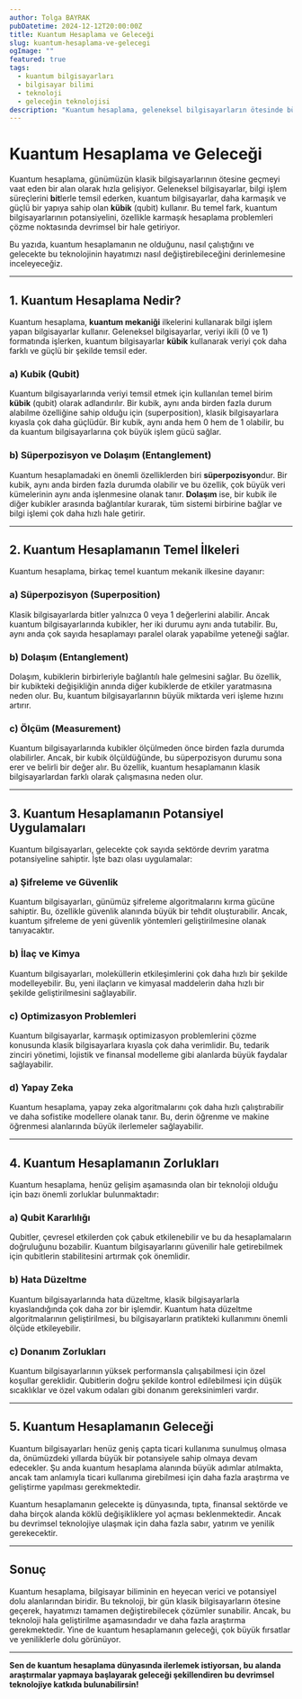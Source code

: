 ```yaml
---
author: Tolga BAYRAK
pubDatetime: 2024-12-12T20:00:00Z
title: Kuantum Hesaplama ve Geleceği
slug: kuantum-hesaplama-ve-gelecegi
ogImage: ""
featured: true
tags:
  - kuantum bilgisayarları
  - bilgisayar bilimi
  - teknoloji
  - geleceğin teknolojisi
description: "Kuantum hesaplama, geleneksel bilgisayarların ötesinde büyük potansiyellere sahip bir alan olarak karşımıza çıkıyor. Bu yazıda kuantum bilgisayarlarının temellerini ve gelecekte nasıl devrim yaratabileceğini keşfedeceğiz."
---
```


# Kuantum Hesaplama ve Geleceği

Kuantum hesaplama, günümüzün klasik bilgisayarlarının ötesine geçmeyi vaat eden bir alan olarak hızla gelişiyor. Geleneksel bilgisayarlar, bilgi işlem süreçlerini **bit**lerle temsil ederken, kuantum bilgisayarlar, daha karmaşık ve güçlü bir yapıya sahip olan **kübik** (qubit) kullanır. Bu temel fark, kuantum bilgisayarlarının potansiyelini, özellikle karmaşık hesaplama problemleri çözme noktasında devrimsel bir hale getiriyor.

Bu yazıda, kuantum hesaplamanın ne olduğunu, nasıl çalıştığını ve gelecekte bu teknolojinin hayatımızı nasıl değiştirebileceğini derinlemesine inceleyeceğiz.

---

## **1. Kuantum Hesaplama Nedir?**

Kuantum hesaplama, **kuantum mekaniği** ilkelerini kullanarak bilgi işlem yapan bilgisayarlar kullanır. Geleneksel bilgisayarlar, veriyi ikili (0 ve 1) formatında işlerken, kuantum bilgisayarlar **kübik** kullanarak veriyi çok daha farklı ve güçlü bir şekilde temsil eder.

### **a) Kubik (Qubit)**

Kuantum bilgisayarlarında veriyi temsil etmek için kullanılan temel birim **kübik** (qubit) olarak adlandırılır. Bir kubik, aynı anda birden fazla durum alabilme özelliğine sahip olduğu için (superposition), klasik bilgisayarlara kıyasla çok daha güçlüdür. Bir kubik, aynı anda hem 0 hem de 1 olabilir, bu da kuantum bilgisayarlarına çok büyük işlem gücü sağlar.

### **b) Süperpozisyon ve Dolaşım (Entanglement)**

Kuantum hesaplamadaki en önemli özelliklerden biri **süperpozisyon**dur. Bir kubik, aynı anda birden fazla durumda olabilir ve bu özellik, çok büyük veri kümelerinin aynı anda işlenmesine olanak tanır. **Dolaşım** ise, bir kubik ile diğer kubikler arasında bağlantılar kurarak, tüm sistemi birbirine bağlar ve bilgi işlemi çok daha hızlı hale getirir.

---

## **2. Kuantum Hesaplamanın Temel İlkeleri**

Kuantum hesaplama, birkaç temel kuantum mekanik ilkesine dayanır:

### **a) Süperpozisyon (Superposition)**
Klasik bilgisayarlarda bitler yalnızca 0 veya 1 değerlerini alabilir. Ancak kuantum bilgisayarlarında kubikler, her iki durumu aynı anda tutabilir. Bu, aynı anda çok sayıda hesaplamayı paralel olarak yapabilme yeteneği sağlar.

### **b) Dolaşım (Entanglement)**
Dolaşım, kubiklerin birbirleriyle bağlantılı hale gelmesini sağlar. Bu özellik, bir kubikteki değişikliğin anında diğer kubiklerde de etkiler yaratmasına neden olur. Bu, kuantum bilgisayarlarının büyük miktarda veri işleme hızını artırır.

### **c) Ölçüm (Measurement)**
Kuantum bilgisayarlarında kubikler ölçülmeden önce birden fazla durumda olabilirler. Ancak, bir kubik ölçüldüğünde, bu süperpozisyon durumu sona erer ve belirli bir değer alır. Bu özellik, kuantum hesaplamanın klasik bilgisayarlardan farklı olarak çalışmasına neden olur.

---

## **3. Kuantum Hesaplamanın Potansiyel Uygulamaları**

Kuantum bilgisayarları, gelecekte çok sayıda sektörde devrim yaratma potansiyeline sahiptir. İşte bazı olası uygulamalar:

### **a) Şifreleme ve Güvenlik**
Kuantum bilgisayarları, günümüz şifreleme algoritmalarını kırma gücüne sahiptir. Bu, özellikle güvenlik alanında büyük bir tehdit oluşturabilir. Ancak, kuantum şifreleme de yeni güvenlik yöntemleri geliştirilmesine olanak tanıyacaktır.

### **b) İlaç ve Kimya**
Kuantum bilgisayarları, moleküllerin etkileşimlerini çok daha hızlı bir şekilde modelleyebilir. Bu, yeni ilaçların ve kimyasal maddelerin daha hızlı bir şekilde geliştirilmesini sağlayabilir.

### **c) Optimizasyon Problemleri**
Kuantum bilgisayarlar, karmaşık optimizasyon problemlerini çözme konusunda klasik bilgisayarlara kıyasla çok daha verimlidir. Bu, tedarik zinciri yönetimi, lojistik ve finansal modelleme gibi alanlarda büyük faydalar sağlayabilir.

### **d) Yapay Zeka**
Kuantum hesaplama, yapay zeka algoritmalarını çok daha hızlı çalıştırabilir ve daha sofistike modellere olanak tanır. Bu, derin öğrenme ve makine öğrenmesi alanlarında büyük ilerlemeler sağlayabilir.

---

## **4. Kuantum Hesaplamanın Zorlukları**

Kuantum hesaplama, henüz gelişim aşamasında olan bir teknoloji olduğu için bazı önemli zorluklar bulunmaktadır:

### **a) Qubit Kararlılığı**
Qubitler, çevresel etkilerden çok çabuk etkilenebilir ve bu da hesaplamaların doğruluğunu bozabilir. Kuantum bilgisayarlarını güvenilir hale getirebilmek için qubitlerin stabilitesini artırmak çok önemlidir.

### **b) Hata Düzeltme**
Kuantum bilgisayarlarında hata düzeltme, klasik bilgisayarlarla kıyaslandığında çok daha zor bir işlemdir. Kuantum hata düzeltme algoritmalarının geliştirilmesi, bu bilgisayarların pratikteki kullanımını önemli ölçüde etkileyebilir.

### **c) Donanım Zorlukları**
Kuantum bilgisayarlarının yüksek performansla çalışabilmesi için özel koşullar gereklidir. Qubitlerin doğru şekilde kontrol edilebilmesi için düşük sıcaklıklar ve özel vakum odaları gibi donanım gereksinimleri vardır.

---

## **5. Kuantum Hesaplamanın Geleceği**

Kuantum bilgisayarları henüz geniş çapta ticari kullanıma sunulmuş olmasa da, önümüzdeki yıllarda büyük bir potansiyele sahip olmaya devam edecekler. Şu anda kuantum hesaplama alanında büyük adımlar atılmakta, ancak tam anlamıyla ticari kullanıma girebilmesi için daha fazla araştırma ve geliştirme yapılması gerekmektedir.

Kuantum hesaplamanın gelecekte iş dünyasında, tıpta, finansal sektörde ve daha birçok alanda köklü değişikliklere yol açması beklenmektedir. Ancak bu devrimsel teknolojiye ulaşmak için daha fazla sabır, yatırım ve yenilik gerekecektir.

---

## **Sonuç**

Kuantum hesaplama, bilgisayar biliminin en heyecan verici ve potansiyel dolu alanlarından biridir. Bu teknoloji, bir gün klasik bilgisayarların ötesine geçerek, hayatımızı tamamen değiştirebilecek çözümler sunabilir. Ancak, bu teknoloji hala geliştirilme aşamasındadır ve daha fazla araştırma gerekmektedir. Yine de kuantum hesaplamanın geleceği, çok büyük fırsatlar ve yeniliklerle dolu görünüyor.

---

**Sen de kuantum hesaplama dünyasında ilerlemek istiyorsan, bu alanda araştırmalar yapmaya başlayarak geleceği şekillendiren bu devrimsel teknolojiye katkıda bulunabilirsin!**
